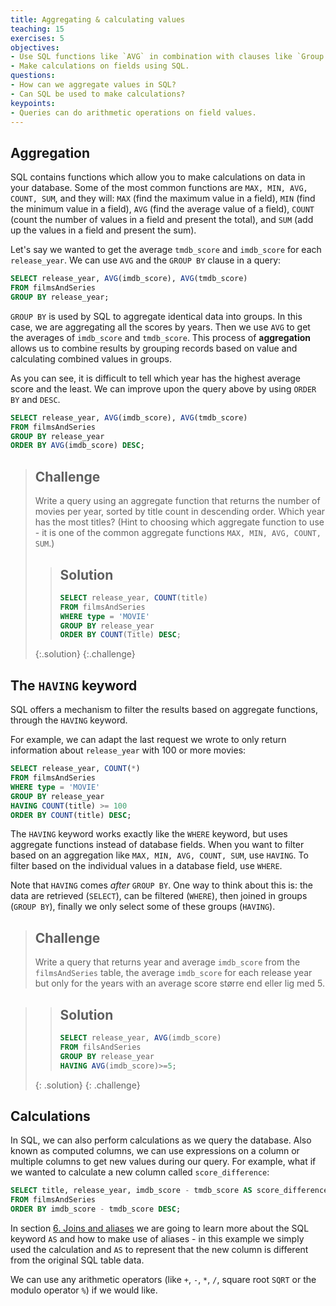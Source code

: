 ```yaml
---
title: Aggregating & calculating values
teaching: 15
exercises: 5
objectives:
- Use SQL functions like `AVG` in combination with clauses like `Group By` to aggregate values.
- Make calculations on fields using SQL.
questions:
- How can we aggregate values in SQL?
- Can SQL be used to make calculations?
keypoints:
- Queries can do arithmetic operations on field values.
---
```


## Aggregation

SQL contains functions which allow you to make calculations on data in your database. 
Some of the most common functions are `MAX, MIN, AVG, COUNT, SUM`, and they will: 
`MAX` (find the maximum value in a field), 
`MIN` (find the minimum value in a field), 
`AVG` (find the average value of a field), 
`COUNT` (count the number of values in a field and present the total), and 
`SUM` (add up the values in a field and present the sum).

Let's say we wanted to get the average `tmdb_score` and `imdb_score` for each  `release_year`. We can use `AVG` and the `GROUP BY` clause in a query:

```sql
SELECT release_year, AVG(imdb_score), AVG(tmdb_score)
FROM filmsAndSeries
GROUP BY release_year;
```

`GROUP BY` is used by SQL to aggregate identical data into groups. In this case, we are aggregating all the scores by years. Then we use `AVG` to get the averages of `imdb_score` and `tmdb_score`. This process of  **aggregation** allows us to combine results by grouping records based on value and calculating combined values in groups.

As you can see, it is difficult to tell which year has the highest average score  and the least. We can improve upon the query above by using `ORDER BY` and `DESC`.

```sql
SELECT release_year, AVG(imdb_score), AVG(tmdb_score)
FROM filmsAndSeries
GROUP BY release_year 
ORDER BY AVG(imdb_score) DESC;
```

> ## Challenge
> Write a query using an aggregate function that returns the number of movies per year, sorted by title count in descending order. Which year has the most titles?  (Hint to choosing which aggregate
> function to use - it is one of the common aggregate functions `MAX, MIN, AVG, COUNT, SUM`.)
> > ## Solution
> > ```sql
> > SELECT release_year, COUNT(title)
> > FROM filmsAndSeries
> > WHERE type = 'MOVIE'
> > GROUP BY release_year
> > ORDER BY COUNT(Title) DESC;
> > ```
> {:.solution}
{:.challenge}

## The `HAVING` keyword

SQL offers a mechanism to filter the results based on aggregate functions, through the `HAVING` keyword.

For example, we can adapt the last request we wrote to only return information about  `release_year` with 100 or more movies:

```sql
SELECT release_year, COUNT(*)
FROM filmsAndSeries
WHERE type = 'MOVIE'
GROUP BY release_year
HAVING COUNT(title) >= 100
ORDER BY COUNT(title) DESC;
```

The `HAVING` keyword works exactly like the `WHERE` keyword, but uses aggregate functions instead of database fields.  When you want to filter based on an aggregation like `MAX, MIN, AVG, COUNT, SUM`, use `HAVING`. To filter based on the individual values in a database field, use `WHERE`.

Note that `HAVING` comes *after* `GROUP BY`. One way to think about this is: the data are retrieved (`SELECT`), can be filtered (`WHERE`), then joined in groups (`GROUP BY`), finally we only select some of these groups (`HAVING`).



> ## Challenge
> Write a query that returns year and average `imdb_score` from the `filmsAndSeries` table, the average `imdb_score` for each release year
> but only for the years with an average score større end eller lig med 5.

> > ## Solution
> > ```sql
> > SELECT release_year, AVG(imdb_score)
> > FROM filsAndSeries
> > GROUP BY release_year
> > HAVING AVG(imdb_score)>=5;
> > ```
> {: .solution}
{: .challenge}

## Calculations

In SQL, we can also perform calculations as we query the database. Also known as computed columns, we can use expressions on a column or multiple columns to get new values during our query. For example, what if we wanted to calculate a new column called `score_difference`:

```sql
SELECT title, release_year, imdb_score - tmdb_score AS score_difference
FROM filmsAndSeries
ORDER BY imdb_score - tmdb_score DESC;
```

In section [6\. Joins and aliases](06-joins-aliases.md) we are going to learn more about the SQL keyword `AS` and how to make use of aliases - in this example we simply used the calculation and `AS` to represent that the new column is different from the original SQL table data.

We can use any arithmetic operators (like `+`, `-`, `*`, `/`, square root `SQRT` or the modulo operator `%`) if we would like.






